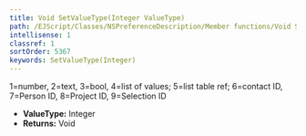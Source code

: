 ```yaml
---
title: Void SetValueType(Integer ValueType)
path: /EJScript/Classes/NSPreferenceDescription/Member functions/Void SetValueType(Integer p_0)
intellisense: 1
classref: 1
sortOrder: 5367
keywords: SetValueType(Integer)
---
```



1=number, 2=text, 3=bool, 4=list of values; 5=list table ref; 6=contact ID, 7=Person ID, 8=Project ID, 9=Selection ID



* **ValueType:** Integer
* **Returns:** Void


